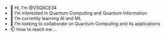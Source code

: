 - 👋 Hi, I’m @VSQACE34
- 👀 I’m interested in Quantum Computing and Quantum Information 
- 🌱 I’m currently learning AI and ML
- 💞️ I’m looking to collaborate on Quantum Computing and its applications 
- 📫 How to reach me ...

<!---
VSQACE34/VSQACE34 is a ✨ special ✨ repository because its `README.md` (this file) appears on your GitHub profile.
You can click the Preview link to take a look at your changes.
--->
